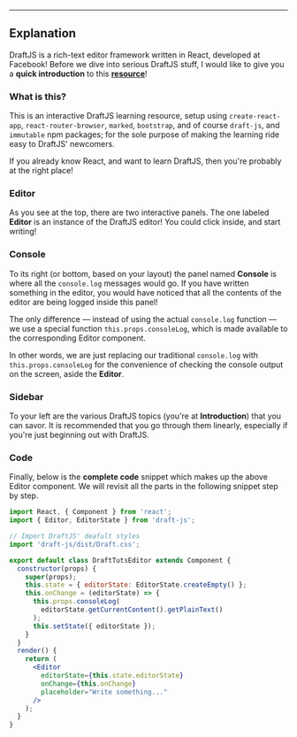 ---

## Explanation

DraftJS is a rich-text editor framework written in React, developed at Facebook! Before we dive into serious DraftJS stuff, I would like to give you a **quick introduction** to this [**resource**](https://github.com/fatman-/learn-draftjs)!

### What is this?

This is an interactive DraftJS learning resource, setup using `create-react-app`, `react-router-browser`, `marked`, `bootstrap`, and of course `draft-js`, and `immutable` npm packages; for the sole purpose of making the learning ride easy to DraftJS' newcomers.

If you already know React, and want to learn DraftJS, then you're probably at the right place!

### Editor

As you see at the top, there are two interactive panels. The one labeled **Editor** is an instance of the DraftJS editor! You could click inside, and start writing!

### Console

To its right (or bottom, based on your layout) the panel named **Console** is where all the `console.log` messages would go. If you have written something in the editor, you would have noticed that all the contents of the editor are being logged inside this panel!

The only difference — instead of using the actual `console.log` function — we use a special function `this.props.consoleLog`, which is made available to the corresponding Editor component.

In other words, we are just replacing our traditional `console.log` with `this.props.consoleLog` for the convenience of checking the console output on the screen, aside the **Editor**.

### Sidebar

To your left are the various DraftJS topics (you're at **Introduction**) that you can savor. It is recommended that you go through them linearly, especially if you're just beginning out with DraftJS.

### Code

Finally, below is the **complete code** snippet which makes up the above Editor component. We will revisit all the parts in the following snippet step by step.

```jsx
import React, { Component } from 'react';
import { Editor, EditorState } from 'draft-js';

// Import DraftJS' deafult styles
import 'draft-js/dist/Draft.css';

export default class DraftTutsEditor extends Component {
  constructor(props) {
    super(props);
    this.state = { editorState: EditorState.createEmpty() };
    this.onChange = (editorState) => {
      this.props.consoleLog(
        editorState.getCurrentContent().getPlainText()
      );
      this.setState({ editorState });
    }
  }
  render() {
    return (
      <Editor
        editorState={this.state.editorState}
        onChange={this.onChange}
        placeholder="Write something..."
      />
    );
  }
}
```
